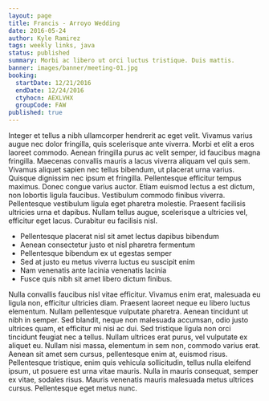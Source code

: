 ```yaml
---
layout: page
title: Francis - Arroyo Wedding
date: 2016-05-24
author: Kyle Ramirez
tags: weekly links, java
status: published
summary: Morbi ac libero ut orci luctus tristique. Duis mattis.
banner: images/banner/meeting-01.jpg
booking:
  startDate: 12/21/2016
  endDate: 12/24/2016
  ctyhocn: AEXLVHX
  groupCode: FAW
published: true
---
```

Integer et tellus a nibh ullamcorper hendrerit ac eget velit. Vivamus varius augue nec dolor fringilla, quis scelerisque ante viverra. Morbi et elit a eros laoreet commodo. Aenean fringilla purus ac velit semper, id faucibus magna fringilla. Maecenas convallis mauris a lacus viverra aliquam vel quis sem. Vivamus aliquet sapien nec tellus bibendum, ut placerat urna varius. Quisque dignissim nec ipsum et fringilla. Pellentesque efficitur tempus maximus. Donec congue varius auctor. Etiam euismod lectus a est dictum, non lobortis ligula faucibus. Vestibulum commodo finibus viverra. Pellentesque vestibulum ligula eget pharetra molestie. Praesent facilisis ultricies urna et dapibus. Nullam tellus augue, scelerisque a ultricies vel, efficitur eget lacus. Curabitur eu facilisis nisl.

* Pellentesque placerat nisl sit amet lectus dapibus bibendum
* Aenean consectetur justo et nisl pharetra fermentum
* Pellentesque bibendum ex ut egestas semper
* Sed at justo eu metus viverra luctus eu suscipit enim
* Nam venenatis ante lacinia venenatis lacinia
* Fusce quis nibh sit amet libero dictum finibus.

Nulla convallis faucibus nisl vitae efficitur. Vivamus enim erat, malesuada eu ligula non, efficitur ultricies diam. Praesent laoreet neque eu libero luctus elementum. Nullam pellentesque vulputate pharetra. Aenean tincidunt ut nibh in semper. Sed blandit, neque non malesuada accumsan, odio justo ultrices quam, et efficitur mi nisi ac dui. Sed tristique ligula non orci tincidunt feugiat nec a tellus. Nullam ultrices erat purus, vel vulputate ex aliquet eu. Nullam nisi massa, elementum in sem non, commodo varius erat. Aenean sit amet sem cursus, pellentesque enim at, euismod risus. Pellentesque tristique, enim quis vehicula sollicitudin, tellus nulla eleifend ipsum, ut posuere est urna vitae mauris. Nulla in mauris consequat, semper ex vitae, sodales risus. Mauris venenatis mauris malesuada metus ultrices cursus. Pellentesque eget metus nunc.
